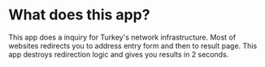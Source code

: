 # What does this app?
This app does a inquiry for Turkey's network infrastructure. Most of websites redirects you to address entry form and then to result page. This app destroys redirection logic and gives you results in 2 seconds.
